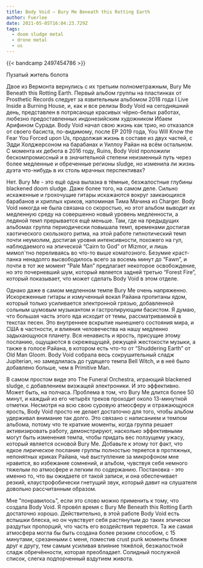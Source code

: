 ```yaml
---
title: Body Void — Bury Me Beneath this Rotting Earth
author: Fuerlee
date: 2021-05-05T16:04:23.729Z
tags:
  - doom sludge metal
  - drone metal
  - us
---
```

{{< bandcamp 2497454786 >}}

Пузатый житель болота



Двое из Вермонта вернулись с их третьим полнометражным, Bury Me Beneath this Rotting Earth. Первый альбом группы на пластинках от Prosthetic Records следует за язвительным альбомом 2018 года I Live Inside a Burning House, и, как и все релизы Body Void на сегодняшний день, представлен в потрясающе красивых чёрно-белых работах, любезно предоставленных индонезийским художником Ибаем Арифином Суради. Body Void начал свою жизнь как трио, но отказался от своего басиста, по-видимому, после EP 2019 года, You Will Know the Fear You Forced upon Us, продолжая жизнь в составе из двух частей, с Эдди Холджерсоном на барабанах и Уиллоу Райан на всём остальном. С момента их дебюта в 2016 году, Ruins, Body Void проложили бескомпромиссный и в значительной степени неизменный путь через более медленные и обреченные регионы sludge, но изменила ли жизнь дуэта что-нибудь в их столь мрачных перспективах?



Нет. Bury Me - это ещё одна вылазка в тёмные, безжалостные глубины blackened doom sludge. Даже более того, на самом деле. Сильно искаженные и грохочущие гитары искажаются вокруг заикающихся барабанов и хриплых криков, напоминая Тима Мачина из Charger. Body Void никогда не была связана со скоростью, но этот альбом выводит их медленную среду на совершенно новый уровень медленности, а ледяной темп прерывается ещё меньше. Там, где на предыдущих альбомах группа периодически повышала темп, временами достигая хаотического скользкого ритма, на этой работе гипнотический темп почти неумолим, достигая уровня интенсивности, похожего на гул, наблюдаемого на эпической “Cairn to God” от Mizmor, и лишь мимол`тно переливаясь во что-то выше коматозного. Безумие краст-панка ненадолго высвободилось всего за восемь минут до “Fawn”, и почти в тот же момент “Pale Man” предлагает некоторое освобождение, но это почерневший шум, который является задней третью “Forest Fire”, который показывает, что может сделать Body Void в этом отделе.



Однако даже в самом медленном темпе Bury Me очень напряженно. Искореженные гитары и измученный вокал Райана пропитаны ядом, который только усиливается электронной грязью, добавленной сольным шумовым музыкантом и гастролирующим басистом. Я думаю, что большая часть этого яда исходит от темы, рассматриваемой в текстах песен. Это внутреннее вскрытие нынешнего состояния мира, и США в частности, и влияния человечества на нашу медленно задыхающуюся планету. Вся ненависть и ярость, присущие этому посланию, ощущаются в скрежещущей, режущей жестокости музыки, а также в голосе Райана, в котором есть что-то от “Shuddering Earth” от Old Man Gloom. Body Void собрала весь сокрушительный сладж Jupiterian, но замедлилась до гудящего темпа Bell Witch, и в неё было добавлено больше, чем в Primitive Man.



В самом простом виде это The Funeral Orchestra, играющий blackened sludge, с добавлением визжащей электроники. И это эффективно. Может быть, на полчаса. Проблема в том, что Bury Me длится более 50 минут, и каждый из его четырёх треков проходит около 13-минутной отметки. Несмотря на всю свою суровую атмосферу и отражающуюся ярость, Body Void просто не делает достаточно для того, чтобы альбом удерживал внимание так долго. Это связано с написанием и темпом альбома, потому что те краткие моменты, когда группа решает активизировать работу, демонстрируют, насколько эффективными могут быть изменения темпа, чтобы придать вес ползущему ужасу, который является основой Bury Me. Добавьте к этому тот факт, что едкое лирическое послание группы полностью теряется в протяжных, непонятных криках Райана, чьё выступление за микрофоном мне нравится, во избежание сомнений, и альбом, чувствуя себя немного тяжелым по атмосфере и легким по содержанию. Постановка - это именно то, что вы ожидаете от такой записи, и она обеспечивает резкий, клаустрофобически гнетущий звук, который давит на слушателя довольно рассчитанным образом.



Мне "понравилось", если это слово можно применить к тому, что создала Body Void. Я провёл время с Bury Me Beneath this Rotting Earth достаточно хорошо. Действительно, в этой работе Body Void есть вспышки блеска, но он чувствует себя растянутым до таких эпически раздутых пропорций, что часть его воздействия теряется. Та же самая атмосфера могла бы быть создана более резким способом, с 15 минутами, срезанными с меня, поместив crust punk моменты ближе друг к другу, тем самым усиливая влияние тяжёлой, безжалостной сладж обречённости, которая преобладает. Солидный послужной список, слегка подпорченный вздутием живота.